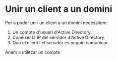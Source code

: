 # Unir un client a un domini

Per a poder unir un client a un domini necessitem:

1. Un compte d'usuari d'Active Directory.
2. Conèixer la IP del servidor d'Active Directory.
3. Que el client i el servidor es puguin comunicar.

Anem a utilitzar un compte 
